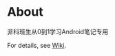 # About

非科班生从0到1学习Android笔记专用 

For details, see [Wiki](https://github.com/genzzhang/android-demo/wiki).